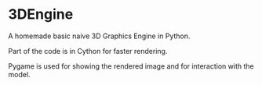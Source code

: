 # 3DEngine
A homemade basic naive 3D Graphics Engine in Python.

Part of the code is in Cython for faster rendering.

Pygame is used for showing the rendered image and for interaction with the model.
